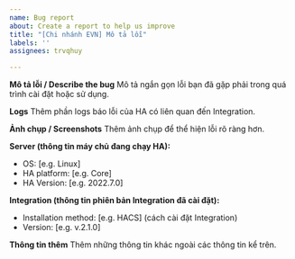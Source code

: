 ```yaml
---
name: Bug report
about: Create a report to help us improve
title: "[Chi nhánh EVN] Mô tả lỗi"
labels: ''
assignees: trvqhuy

---
```


**Mô tả lỗi / Describe the bug**
Mô tả ngắn gọn lỗi bạn đã gặp phải trong quá trình cài đặt hoặc sử dụng.

**Logs**
Thêm phần logs báo lỗi của HA có liên quan đến Integration.

**Ảnh chụp / Screenshots**
Thêm ảnh chụp để thể hiện lỗi rõ ràng hơn.

**Server (thông tin máy chủ đang chạy HA):**
 - OS: [e.g. Linux]
 - HA platform: [e.g. Core]
 - HA Version: [e.g. 2022.7.0]

**Integration (thông tin phiên bản Integration đã cài đặt):**
 - Installation method: [e.g. HACS] (cách cài đặt Integration)
 - Version: [e.g. v.2.1.0]

**Thông tin thêm**
Thêm những thông tin khác ngoài các thông tin kể trên.
